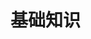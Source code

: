 # 基础知识

<script setup>
import FigmaContainer from '/components/FigmaContainer.vue'
</script>

<FigmaContainer url="https://www.figma.com/file/36sP0DBWggPhk9J5yqDm5h/study-computer-science?node-id=0%3A1"/>
